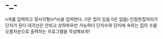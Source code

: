 # -_-
n개를 입력하고 정사각형(n*n)을 입력한다. (1은 집이 있음 0은 없음) 인접한집끼리가 단지가 된다 대각선은 안되고 상하좌우만 가능하다 단지수와 단지에 속하는 집의 수를 오름차순으로 출력하는 프로그램을 작성해보자!

